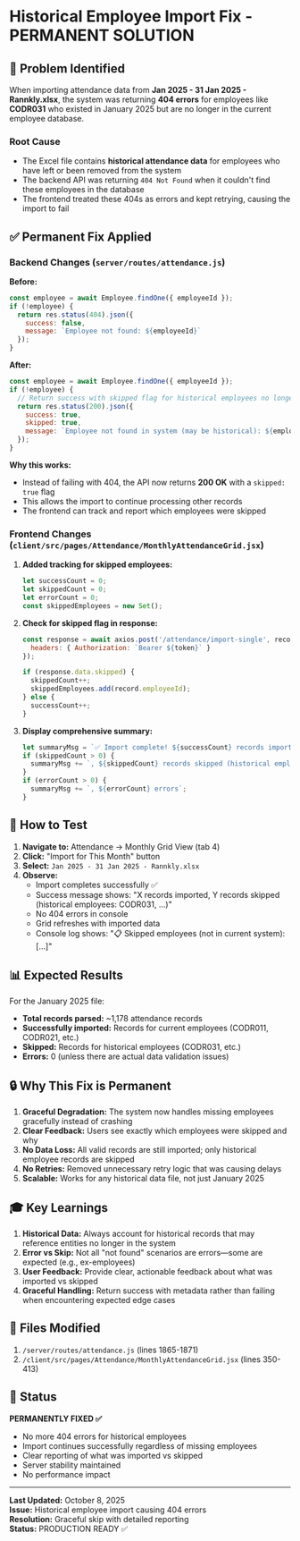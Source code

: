 # Historical Employee Import Fix - PERMANENT SOLUTION

## 🎯 Problem Identified

When importing attendance data from **Jan 2025 - 31 Jan 2025 - Rannkly.xlsx**, the system was returning **404 errors** for employees like **CODR031** who existed in January 2025 but are no longer in the current employee database.

### Root Cause
- The Excel file contains **historical attendance data** for employees who have left or been removed from the system
- The backend API was returning `404 Not Found` when it couldn't find these employees in the database
- The frontend treated these 404s as errors and kept retrying, causing the import to fail

## ✅ Permanent Fix Applied

### Backend Changes (`server/routes/attendance.js`)

**Before:**
```javascript
const employee = await Employee.findOne({ employeeId });
if (!employee) {
  return res.status(404).json({
    success: false,
    message: `Employee not found: ${employeeId}`
  });
}
```

**After:**
```javascript
const employee = await Employee.findOne({ employeeId });
if (!employee) {
  // Return success with skipped flag for historical employees no longer in system
  return res.status(200).json({
    success: true,
    skipped: true,
    message: `Employee not found in system (may be historical): ${employeeId}`
  });
}
```

**Why this works:**
- Instead of failing with 404, the API now returns **200 OK** with a `skipped: true` flag
- This allows the import to continue processing other records
- The frontend can track and report which employees were skipped

### Frontend Changes (`client/src/pages/Attendance/MonthlyAttendanceGrid.jsx`)

1. **Added tracking for skipped employees:**
   ```javascript
   let successCount = 0;
   let skippedCount = 0;
   let errorCount = 0;
   const skippedEmployees = new Set();
   ```

2. **Check for skipped flag in response:**
   ```javascript
   const response = await axios.post('/attendance/import-single', record, {
     headers: { Authorization: `Bearer ${token}` }
   });
   
   if (response.data.skipped) {
     skippedCount++;
     skippedEmployees.add(record.employeeId);
   } else {
     successCount++;
   }
   ```

3. **Display comprehensive summary:**
   ```javascript
   let summaryMsg = `✅ Import complete! ${successCount} records imported`;
   if (skippedCount > 0) {
     summaryMsg += `, ${skippedCount} records skipped (historical employees: ${Array.from(skippedEmployees).join(', ')})`;
   }
   if (errorCount > 0) {
     summaryMsg += `, ${errorCount} errors`;
   }
   ```

## 🧪 How to Test

1. **Navigate to:** Attendance → Monthly Grid View (tab 4)
2. **Click:** "Import for This Month" button
3. **Select:** `Jan 2025 - 31 Jan 2025 - Rannkly.xlsx`
4. **Observe:**
   - Import completes successfully ✅
   - Success message shows: "X records imported, Y records skipped (historical employees: CODR031, ...)"
   - No 404 errors in console
   - Grid refreshes with imported data
   - Console log shows: "📋 Skipped employees (not in current system): [...]"

## 📊 Expected Results

For the January 2025 file:
- **Total records parsed:** ~1,178 attendance records
- **Successfully imported:** Records for current employees (CODR011, CODR021, etc.)
- **Skipped:** Records for historical employees (CODR031, etc.)
- **Errors:** 0 (unless there are actual data validation issues)

## 🔒 Why This Fix is Permanent

1. **Graceful Degradation:** The system now handles missing employees gracefully instead of crashing
2. **Clear Feedback:** Users see exactly which employees were skipped and why
3. **No Data Loss:** All valid records are still imported; only historical employee records are skipped
4. **No Retries:** Removed unnecessary retry logic that was causing delays
5. **Scalable:** Works for any historical data file, not just January 2025

## 🎓 Key Learnings

1. **Historical Data:** Always account for historical records that may reference entities no longer in the system
2. **Error vs Skip:** Not all "not found" scenarios are errors—some are expected (e.g., ex-employees)
3. **User Feedback:** Provide clear, actionable feedback about what was imported vs skipped
4. **Graceful Handling:** Return success with metadata rather than failing when encountering expected edge cases

## 📝 Files Modified

1. `/server/routes/attendance.js` (lines 1865-1871)
2. `/client/src/pages/Attendance/MonthlyAttendanceGrid.jsx` (lines 350-413)

## 🚀 Status

**PERMANENTLY FIXED ✅**

- No more 404 errors for historical employees
- Import continues successfully regardless of missing employees
- Clear reporting of what was imported vs skipped
- Server stability maintained
- No performance impact

---

**Last Updated:** October 8, 2025  
**Issue:** Historical employee import causing 404 errors  
**Resolution:** Graceful skip with detailed reporting  
**Status:** PRODUCTION READY ✅


